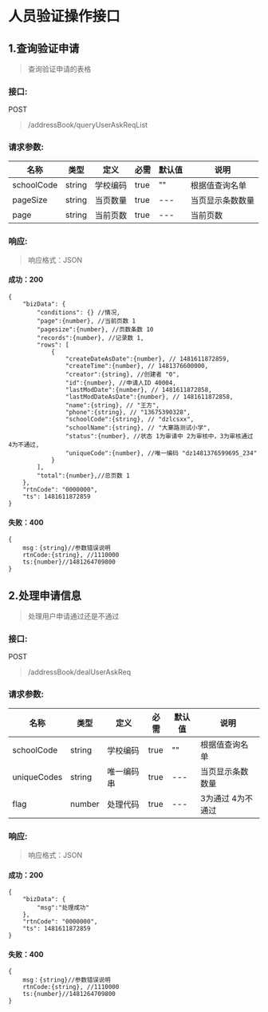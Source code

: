 # 人员验证操作接口

## 1.查询验证申请

>  查询验证申请的表格

### 接口:
POST
> /addressBook/queryUserAskReqList

### 请求参数:

 名称 | 类型 | 定义 | 必需 | 默认值 | 说明
---|---|---|---|---|---|
 schoolCode | string | 学校编码   |  true   | "" | 根据值查询名单
 pageSize | string |  当页数量   |  true   | --- | 当页显示条数数量
 page | string | 当前页数   |  true   | --- | 当前页数

 

### 响应:

>  响应格式：JSON

#### 成功：200 
```
{
    "bizData": {
        "conditions": {} //情况,
        "page":{number}, //当前页数 1
        "pagesize":{number}, //页数条数 10
        "records":{number}, //记录数 1,
        "rows": [
            {
                "createDateAsDate":{number}, // 1481611872859,
                "createTime":{number}, // 1481376600000,
                "creator":{string}, //创建者 "0",
                "id":{number}, //申请人ID 40004,
                "lastModDate":{number}, // 1481611872858,
                "lastModDateAsDate":{number}, // 1481611872858,
                "name":{string}, // "王方",
                "phone":{string}, // "13675390328",
                "schoolCode":{string}, // "dzlcsxx",
                "schoolName":{string}, // "大寨路测试小学",
                "status":{number}, //状态 1为审请中 2为审核中，3为审核通过 4为不通过,
                "uniqueCode":{number}, //唯一编码 "dz1481376599695_234"
            }
        ],
        "total":{number},//总页数 1
    },
    "rtnCode": "0000000",
    "ts": 1481611872859
}
```
#### 失败：400
```
{
    msg：{string}//参数错误说明
    rtnCode:{string}, //1110000
    ts:{number}//1481264709800
}
```

## 2.处理申请信息

>  处理用户申请通过还是不通过

### 接口:
POST
> /addressBook/dealUserAskReq

### 请求参数:

 名称 | 类型 | 定义 | 必需 | 默认值 | 说明
---|---|---|---|---|---|
 schoolCode | string | 学校编码   |  true   | "" | 根据值查询名单
 uniqueCodes | string |  唯一编码串   |  true   | --- | 当页显示条数数量
 flag | number | 处理代码   |  true   | --- | 3为通过 4为不通过

 

### 响应:

>  响应格式：JSON

#### 成功：200 
```
{
    "bizData": {
        "msg":"处理成功"
    },
    "rtnCode": "0000000",
    "ts": 1481611872859
}
```
#### 失败：400
```
{
    msg：{string}//参数错误说明
    rtnCode:{string}, //1110000
    ts:{number}//1481264709800
}
```
